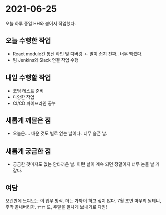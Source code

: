 # 2021-06-25

오늘 하루 종일 HH와 붙어서 작업했다.

## 오늘 수행한 작업

- React module간 통신 확인 및 디버깅 ← 말이 쉽지 진짜.. 너무 빡셌다.
- 팀 Jenkins와 Slack 연결 작업 수행

## 내일 수행할 작업

- 코딩 테스트 준비
- 다양한 작업
- CI/CD 파이프라인 공부

## 새롭게 깨달은 점

- 오늘은.... 배운 것도 별로 없는 날이다. 너무 슬픈 날.

## 새롭게 궁금한 점

- 궁금한 것마저도 없는 안타까운 날. 이런 날이 계속 되면 정말이지 너무 눈물 날 거 같다.

## 여담

오랜만에 느껴보는 이 업무 방식. 더는 가까이 하고 싶지 않다. 7월 초면 마무리 될테니, 후딱 끝내버리자. ㅠㅠ 또, 주말을 알차게 보내기로 다짐!